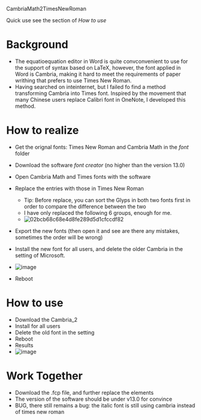 CambriaMath2TimesNewRoman

Quick use see the section of *How to use*

# Background
- The equatioequation editor in Word is quite convconvenient to use for the support of syntax based on LaTeX, however, the font applied in Word is Cambria, making it hard to meet the requirements of paper writhing that prefers to use Times New Roman.
- Having searched on inteinternet, but I failed fo find a method transforming Cambria into Times font. Inspired by the movement that many Chinese users replace Calibri font in OneNote, I developed this method.
# How to realize
- Get the orignal fonts: Times New Roman and Cambria Math in the *font* folder
- Download the software *font creator* (no higher than the version 13.0)
- Open Cambria Math and Times fonts with the software
- Replace the entries with those in Times New Roman
	- Tip: Before replace, you can sort the Glyps in both two fonts first in order to compare the difference between the two
	- I have only replaced the following 6 groups, enough for me.
	- ![02bcb68c68e4d8fe289d5d1cfccdf82](https://user-images.githubusercontent.com/43311626/133887543-39aa7385-6f33-493c-947c-b49098c7d6c1.png)

- Export the new fonts (then open it and see are there any mistakes, sometimes the order will be wrong)
- Install the new font for all users, and delete the older Cambria in the setting of Microsoft.
- ![image](https://user-images.githubusercontent.com/43311626/133887580-55c4d0eb-345c-4479-b680-d26887904754.png)

- Reboot

# How to use
- Download the Cambria_2
- Install for all users
- Delete the old font in the setting 
- Reboot
- Results
- ![image](https://user-images.githubusercontent.com/43311626/133887871-bc1f2b76-96b4-4dfc-ad96-563cfe7ea57f.png)


# Work Together
- Download the .fcp file, and further replace the elements
- The version of the software should be under v13.0 for convince 
- BUG, there still remains a bug: the italic font is still using cambria instead of times new roman
